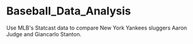# Baseball_Data_Analysis
Use MLB's Statcast data to compare New York Yankees sluggers Aaron Judge and Giancarlo Stanton.

